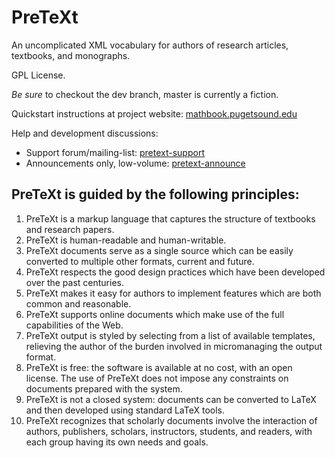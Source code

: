 PreTeXt
=======

An uncomplicated XML vocabulary for authors of research articles, textbooks, and monographs.

GPL License.

*Be sure* to checkout the dev branch, master is currently a fiction.

Quickstart instructions at project website:  [mathbook.pugetsound.edu](http://mathbook.pugetsound.edu)

Help and development discussions:
* Support forum/mailing-list: [pretext-support](https://groups.google.com/forum/#!forum/pretext-support)
* Announcements only, low-volume: [pretext-announce](https://groups.google.com/forum/#!forum/pretext-announce)


PreTeXt is guided by the following principles:
----------------------------------------------
1. PreTeXt is a markup language that captures the structure of
textbooks and research papers.
2. PreTeXt is human-readable and human-writable.
3. PreTeXt documents serve as a single source which can be
easily converted to multiple other formats, current and future.
4. PreTeXt respects the good design practices which have been
developed over the past centuries.
5. PreTeXt makes it easy for authors to implement features which
are both common and reasonable.
6. PreTeXt supports online documents which make use of the full
capabilities of the Web.
7. PreTeXt output is styled by selecting from a list of available
templates, relieving the author of the burden involved
in micromanaging the output format.
8. PreTeXt is free: the software is available at no cost, with an
open license. The use of PreTeXt does not impose any constraints
on documents prepared with the system.
9. PreTeXt is not a closed system: documents can be converted to
LaTeX and then developed using standard LaTeX tools.
10. PreTeXt recognizes that scholarly documents involve the
interaction of authors, publishers, scholars, instructors,
students, and readers, with each group having its own needs
and goals.
